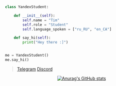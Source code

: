 ```python
class YandexStudent:

    def __init__(self):
        self.name = "Tim"
        self.role = "Student"
        self.language_spoken = ["ru_RU", "en_CA"]

    def say_hi(self):
        print("Hey there :]")


me = YandexStudent()
me.say_hi()
```


>[Telegram](https://t.me/timbrzm)
>[Discord](https://discord.com/users/618793085735927808)


<div align="center">
  
  [![Anurag's GitHub stats](https://github-readme-stats.vercel.app/api?username=Tim-977)](https://github.com/Tim-977)
  
</div>
